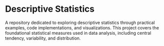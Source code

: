 # Descriptive Statistics

A repository dedicated to exploring descriptive statistics through practical examples, code implementations, and visualizations. This project covers the foundational statistical measures used in data analysis, including central tendency, variability, and distribution.

